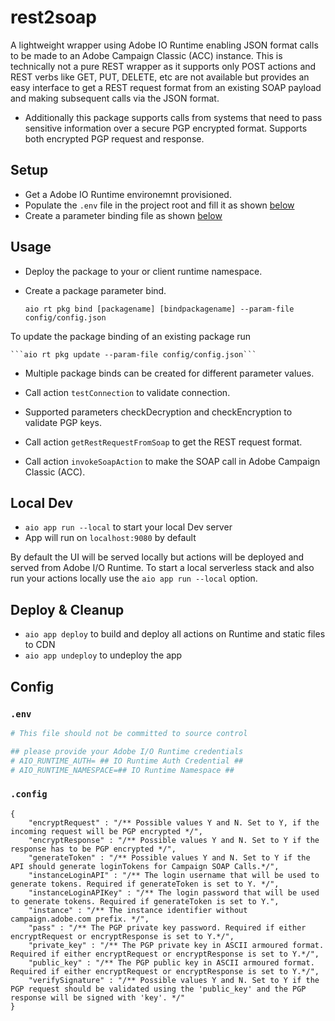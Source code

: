 # rest2soap

A lightweight wrapper using Adobe IO Runtime enabling JSON format calls to be made to an Adobe Campaign Classic (ACC) instance.
This is technically not a pure REST wrapper as it supports only POST actions and REST verbs like GET, PUT, DELETE, etc are not available but provides an easy interface to get a REST request format from an existing SOAP payload and making subsequent calls via the JSON format.

- Additionally this package supports calls from systems that need to pass sensitive information over a secure PGP encrypted format. Supports both encrypted PGP request and response.

## Setup

- Get a Adobe IO Runtime environemnt provisioned.
- Populate the `.env` file in the project root and fill it as shown [below](#env)
- Create a parameter binding file as shown [below](#config)

## Usage
- Deploy the package to your or client runtime namespace.

- Create a package parameter bind.

	```aio rt pkg bind [packagename] [bindpackagename] --param-file config/config.json ```

To update the package binding of an existing package run

	```aio rt pkg update --param-file config/config.json```

- Multiple package binds can be created for different parameter values.

- Call action ```testConnection``` to validate connection.
- Supported parameters checkDecryption and checkEncryption to validate PGP keys.

- Call action ```getRestRequestFromSoap``` to get the REST request format.

- Call action ```invokeSoapAction``` to make the SOAP call in Adobe Campaign Classic (ACC). 

## Local Dev

- `aio app run --local` to start your local Dev server
- App will run on `localhost:9080` by default

By default the UI will be served locally but actions will be deployed and served from Adobe I/O Runtime. To start a
local serverless stack and also run your actions locally use the `aio app run --local` option.

## Deploy & Cleanup

- `aio app deploy` to build and deploy all actions on Runtime and static files to CDN
- `aio app undeploy` to undeploy the app

## Config

### `.env`

```bash
# This file should not be committed to source control

## please provide your Adobe I/O Runtime credentials
# AIO_RUNTIME_AUTH= ## IO Runtime Auth Credential ##
# AIO_RUNTIME_NAMESPACE=## IO Runtime Namespace ##
```

### `.config`

```
{
	"encryptRequest" : "/** Possible values Y and N. Set to Y, if the incoming request will be PGP encrypted */", 
	"encryptResponse" : "/** Possible values Y and N. Set to Y if the response has to be PGP encrypted */",
	"generateToken"	: "/** Possible values Y and N. Set to Y if the API should generate loginTokens for Campaign SOAP Calls.*/",
	"instanceLoginAPI" : "/** The login username that will be used to generate tokens. Required if generateToken is set to Y. */",
	"instanceLoginAPIKey" : "/** The login password that will be used to generate tokens. Required if generateToken is set to Y.",
	"instance" : "/** The instance identifier without campaign.adobe.com prefix. */",
	"pass" : "/** The PGP private key password. Required if either encryptRequest or encryptResponse is set to Y.*/",
	"private_key" : "/** The PGP private key in ASCII armoured format. Required if either encryptRequest or encryptResponse is set to Y.*/",
	"public_key" : "/** The PGP public key in ASCII armoured format. Required if either encryptRequest or encryptResponse is set to Y.*/",
	"verifySignature" : "/** Possible values Y and N. Set to Y if the PGP request should be validated using the 'public_key' and the PGP response will be signed with 'key'. */"
}
```
